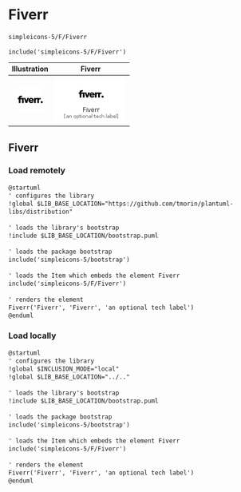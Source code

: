 # Fiverr


```text
simpleicons-5/F/Fiverr
```

```text
include('simpleicons-5/F/Fiverr')
```



| Illustration | Fiverr |
| :---: | :---: |
| ![illustration for Illustration](../../simpleicons-5/F/Fiverr.png) | ![illustration for Fiverr](../../simpleicons-5/F/Fiverr.Local.png) |




## Fiverr

### Load remotely
```plantuml
@startuml
' configures the library
!global $LIB_BASE_LOCATION="https://github.com/tmorin/plantuml-libs/distribution"

' loads the library's bootstrap
!include $LIB_BASE_LOCATION/bootstrap.puml

' loads the package bootstrap
include('simpleicons-5/bootstrap')

' loads the Item which embeds the element Fiverr
include('simpleicons-5/F/Fiverr')

' renders the element
Fiverr('Fiverr', 'Fiverr', 'an optional tech label')
@enduml
```

### Load locally
```plantuml
@startuml
' configures the library
!global $INCLUSION_MODE="local"
!global $LIB_BASE_LOCATION="../.."

' loads the library's bootstrap
!include $LIB_BASE_LOCATION/bootstrap.puml

' loads the package bootstrap
include('simpleicons-5/bootstrap')

' loads the Item which embeds the element Fiverr
include('simpleicons-5/F/Fiverr')

' renders the element
Fiverr('Fiverr', 'Fiverr', 'an optional tech label')
@enduml
```

